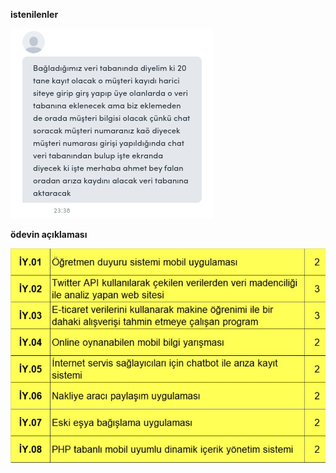 __istenilenler__

<img src="istek.png">



__ödevin açıklaması__

<img src="ariza_kayit_sistemi.jpg">
